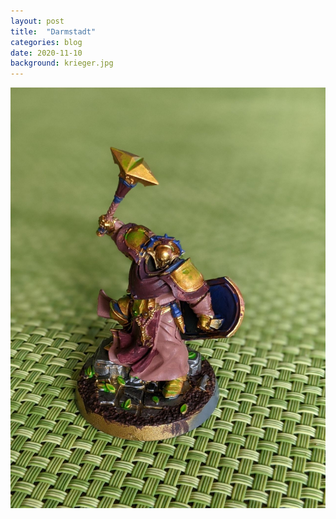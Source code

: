 ```yaml
---
layout: post
title:  "Darmstadt"
categories: blog
date: 2020-11-10
background: krieger.jpg
---
```


![Krieger](krieger.jpg)
